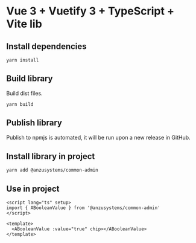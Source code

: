 # Vue 3 + Vuetify 3 + TypeScript + Vite lib

## Install dependencies

```shell
yarn install
```

## Build library

Build dist files.

```shell
yarn build
```

## Publish library

Publish to npmjs is automated, it will be run upon a new release in GitHub.

## Install library in project

```shell
yarn add @anzusystems/common-admin
```

## Use in project

```vue
<script lang="ts" setup>
import { ABooleanValue } from '@anzusystems/common-admin'
</script>

<template>
  <ABooleanValue :value="true" chip></ABooleanValue>
</template>
```
